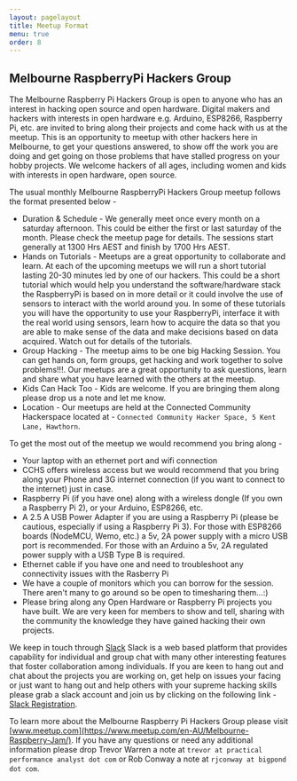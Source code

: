 ```yaml
---
layout: pagelayout
title: Meetup Format
menu: true
order: 8
---
```


## Melbourne RaspberryPi Hackers Group

The Melbourne Raspberry Pi Hackers Group is open to anyone who has an interest in hacking open source and open hardware. Digital makers and hackers with interests in open hardware e.g. Arduino, ESP8266, Raspberry Pi, etc. are invited to bring along their projects and come hack with us at the meetup. This is an opportunity to meetup with other hackers here in Melbourne, to get your questions answered, to show off the work you are doing and get going on those problems that have stalled progress on your hobby projects. We welcome hackers of all ages, including women and kids with interests in open hardware, open source. 

The usual monthly Melbourne RaspberryPi Hackers Group meetup follows the format presented below -

* Duration & Schedule - We generally meet once every month on a saturday afternoon. This could be either the first or last saturday of the month. Please check the meetup page for details. The sessions start generally at 1300 Hrs AEST and finish by 1700 Hrs AEST. 
* Hands on Tutorials - Meetups are a great opportunity to collaborate and learn. At each of the upcoming meetups we will run a short tutorial lasting 20-30 minutes led by one of our hackers. This could be a short tutorial which would help you understand the software/hardware stack the RaspberryPi is based on in more detail or it could involve the use of sensors to interact with the world around you. In some of these tutorials you will have the opportunity to use your RaspberryPi, interface it with the real world using sensors, learn how to acquire the data so that you are able to make sense of the data and make decisions based on data acquired. Watch out for details of the tutorials.
* Group Hacking - The meetup aims to be one big Hacking Session. You can get hands on, form groups, get hacking and work together to solve problems!!!. Our meetups are a great opportunity to ask questions, learn and share what you have learned with the others at the meetup.
* Kids Can Hack Too - Kids are welcome. If you are bringing them along please drop us a note and let me know.
* Location - Our meetups are held at the Connected Community Hackerspace located at - `Connected Community Hacker Space, 5 Kent Lane, Hawthorn`.

To get the most out of the meetup we would recommend you bring along -

* Your laptop with an ethernet port and wifi connection
* CCHS offers wireless access but we would recommend that you bring along your Phone and 3G internet connection (if you want to connect to the internet) just in case.
* Raspberry Pi (if you have one) along with a wireless dongle (If you own a Raspberry Pi 2), or your Arduino, ESP8266, etc.
* A 2.5 A USB Power Adapter if you are using a Raspberry Pi (please be cautious, especially if using a Raspberry Pi 3). For those with ESP8266 boards (NodeMCU, Wemo, etc.) a 5v, 2A power supply with a micro USB port is recommended. For those with an Arduino a 5v, 2A regulated power supply with a USB Type B is required.
* Ethernet cable if you have one and need to troubleshoot any connectivity issues with the Rasberry Pi
* We have a couple of monitors which you can borrow for the session. There aren't many to go around so be open to timesharing them...:)
* Please bring along any Open Hardware or Raspberry Pi projects you have built. We are very keen for members to show and tell, sharing with the community the knowledge they have gained hacking their own projects.

We keep in touch through [Slack](https://melbrpi.slack.com) Slack is a web based platform that provides capability for individual and group chat with many other interesting features that foster collaboration among individuals. If you are keen to hang out and chat about the projects you are working on, get help on issues your facing or just want to hang out and help others with your supreme hacking skills please grab a slack account and join us by clicking on the following link - [Slack Registration](https://melbrpi.herokuapp.com). 

To learn more about the Melbourne Raspberry Pi Hackers Group please visit [www.meetup.com](https://www.meetup.com/en-AU/Melbourne-Raspberry-Jam/). If you have any questions or need any additional information please drop Trevor Warren a note at `trevor at practical performance analyst dot com` or Rob Conway a note at `rjconway at bigpond dot com`.  

